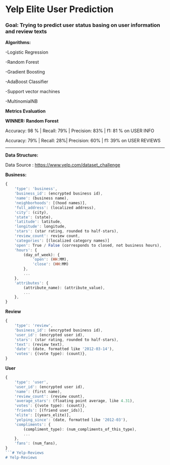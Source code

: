 # Yelp Elite User Prediction 


### Goal: Trying to predict user status basing on user information and review texts 

**Algorithms:**

-Logistic Regression

-Random Forest

-Gradient Boosting

-AdaBoost Classifier

-Support vector machines

-MultinomialNB

**Metrics Evaluation**



**WINNER: Random Forest**

 Accuracy: 98 % | Recall: 79% | Precision: 83% | f1: 81 % on USER INFO
 
Accuracy: 79% | Recall: 28%| Precision: 60% | f1: 39% on USER REVIEWS
 
 
 

---------------------------------------------------------------------------------------------------------------------------------------------
**Data Structure:**

Data Source : <https://www.yelp.com/dataset_challenge>

**Business:**
```js
{
    'type': 'business',
    'business_id': (encrypted business id),
    'name': (business name),
    'neighborhoods': [(hood names)],
    'full_address': (localized address),
    'city': (city),
    'state': (state),
    'latitude': latitude,
    'longitude': longitude,
    'stars': (star rating, rounded to half-stars),
    'review_count': review count,
    'categories': [(localized category names)]
    'open': True / False (corresponds to closed, not business hours),
    'hours': {
        (day_of_week): {
            'open': (HH:MM),
            'close': (HH:MM)
        },
        ...
    },
    'attributes': {
        (attribute_name): (attribute_value),
        ...
    },
}
```

**Review**
```js
{
    'type': 'review',
    'business_id': (encrypted business id),
    'user_id': (encrypted user id),
    'stars': (star rating, rounded to half-stars),
    'text': (review text),
    'date': (date, formatted like '2012-03-14'),
    'votes': {(vote type): (count)},
}
```

**User**
```js
{
    'type': 'user',
    'user_id': (encrypted user id),
    'name': (first name),
    'review_count': (review count),
    'average_stars': (floating point average, like 4.31),
    'votes': {(vote type): (count)},
    'friends': [(friend user_ids)],
    'elite': [(years_elite)],
    'yelping_since': (date, formatted like '2012-03'),
    'compliments': {
        (compliment_type): (num_compliments_of_this_type),
        ...
    },
    'fans': (num_fans),
}
```# Yelp-Reviews
# Yelp-Reviews
